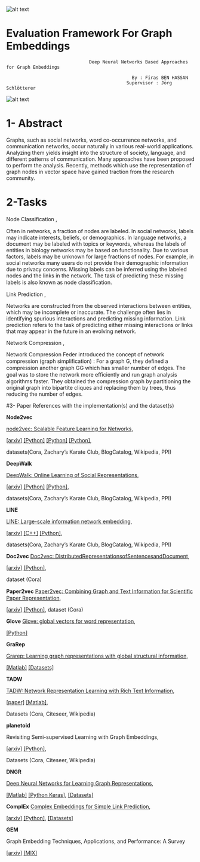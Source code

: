 ![alt text](https://studip.uni-passau.de/studip/plugins_packages/intelec/PassauOpticsPlugin/assets/images/logo_unipassau.svg)


# Evaluation Framework For Graph Embeddings
                                                        
                                   Deep Neural Networks Based Approaches for Graph Embeddings

                                                   By : Firas BEN HASSAN 
                                                 Supervisor : Jörg Schlötterer         
                                                 
                                                 
![alt text](http://blog.convergeforimpact.com/wp-content/uploads/2014/11/nln-network-map.png)      

# 1- Abstract 

Graphs, such as social networks, word co-occurrence networks, and communication networks, occur naturally in various real-world applications. Analyzing them yields insight into the structure of society, language, and different patterns of communication. Many approaches have been proposed to perform the analysis.
Recently, methods which use the representation of graph nodes in vector space have gained traction from the research community.


# 2-Tasks 

Node Classiﬁcation ,

 Often in networks, a fraction of nodes are labeled. In social networks, labels may indicate interests, beliefs, or demographics. In language networks, a document may be labeled with topics or keywords, whereas the labels of entities in biology networks may be based on functionality. Due to various factors, labels may be unknown for large fractions of nodes. For example, in social networks many users do not provide their demographic information due to privacy concerns. Missing labels can be inferred using the labeled nodes and the links in the network. The task of predicting these missing labels is also known as node classiﬁcation. 
 
Link Prediction ,

Networks are constructed from the observed interactions between entities, which may be incomplete or inaccurate. The challenge often lies in identifying spurious interactions and predicting missing information. Link prediction refers to the task of predicting either missing interactions or links that may appear in the future in an evolving network. 

Network Compression ,

 Network Compression Feder introduced the concept of network compression (graph simpliﬁcation) :
 For a graph G, they deﬁned a compression another graph GG  which has smaller number of edges. The goal was to store the network more efﬁciently and run graph analysis algorithms faster. They obtained the compression graph by partitioning the original graph into bipartite cliques and replacing them by trees, thus reducing the number of edges.


                                                                 
#3- Paper References with the implementation(s) and the dataset(s)

**Node2vec**

[node2vec: Scalable Feature Learning for Networks](http://dl.acm.org/citation.cfm?id=2939672.2939754), 

[[arxiv]](https://arxiv.org/abs/1607.00653) 
[[Python]](https://github.com/aditya-grover/node2vec)
[[Python]](https://github.com/apple2373/node2vec) 
[[Python]](https://github.com/PFE-Passau/Graph_Embeddings),

datasets(Cora,  Zachary’s Karate Club,  BlogCatalog,  Wikipedia,  PPI)



**DeepWalk**

[DeepWalk: Online Learning of Social Representations](http://dl.acm.org/citation.cfm?id=2623732),

[[arxiv]](https://arxiv.org/abs/1403.6652) 
[[Python]](https://github.com/phanein/deepwalk)
[[Python]](https://github.com/PFE-Passau/Graph_Embeddings),

datasets(Cora,  Zachary’s Karate Club,  BlogCatalog,  Wikipedia,  PPI)



**LINE**

[LINE: Large-scale information network embedding](http://dl.acm.org/citation.cfm?id=2741093), 

[[arxiv]](https://arxiv.org/abs/1503.03578)
[[C++]](https://github.com/tangjianpku/LINE)
[[Python]](https://github.com/PFE-Passau/Graph_Embeddings),

datasets(Cora,  Zachary’s Karate Club,  BlogCatalog,  Wikipedia,  PPI)

**Doc2vec**
[Doc2vec: DistributedRepresentationsofSentencesandDocument](http://dl.acm.org/citation.cfm?id=3053062&CFID=772667669&CFTOKEN=64514719),

[[arxiv]](https://arxiv.org/abs/1607.05368)
[[Python]](https://github.com/PFE-Passau/Doc2Vec),

dataset (Cora)

**Paper2vec**
[Paper2vec: Combining Graph and Text Information for Scientiﬁc Paper Representation](https://researchweb.iiit.ac.in/~soumyajit.ganguly/papers/P2v_1.pdf),


[[arxiv]](https://arxiv.org/abs/1703.06587)
[[Python]](https://github.com/asxzy/paper2vec-gensim),
dataset (Cora)

**Glove**
[Glove: global vectors for word representation](http://dl.acm.org/citation.cfm?id=2889381&CFID=772667669&CFTOKEN=64514719),

[[Python]](https://github.com/jroakes/glove-to-word2vec)


**GraRep**

[Grarep: Learning graph representations with global structural information](http://dl.acm.org/citation.cfm?id=2806512), 

[[Matlab]](https://github.com/ShelsonCao/GraRep)
[[Datasets]](https://github.com/ShelsonCao/GraRep/blob/master/code/core/GetCoOccMatFromGraph.m)


**TADW**

[TADW: Network Representation Learning with Rich Text Information](http://dl.acm.org/citation.cfm?id=2832542), 

[[paper]](https://www.ijcai.org/Proceedings/15/Papers/299.pdf) 
[[Matlab]](https://github.com/thunlp/tadw),

Datasets (Cora,  Citeseer,  Wikipedia)


**planetoid**

Revisiting Semi-supervised Learning with Graph Embeddings, 

[[arxiv]](https://arxiv.org/abs/1603.08861) 
[[Python]](https://github.com/kimiyoung/planetoid),

Datasets (Cora,  Citeseer,  Wikipedia)


**DNGR**

[Deep Neural Networks for Learning Graph Representations](http://www.aaai.org/ocs/index.php/AAAI/AAAI16/paper/view/12423),

[[Matlab]](https://github.com/ShelsonCao/DNGR)
[[Python Keras]](https://github.com/MdAsifKhan/DNGR-Keras),
[[Datasets]](https://github.com/MdAsifKhan/DNGR-Keras/blob/master/wine_network.mat)

**ComplEx**
[Complex Embeddings for Simple Link Prediction](http://dl.acm.org/citation.cfm?id=3045609),

[[arxiv]](https://arxiv.org/abs/1606.06357) 
[[Python]](https://github.com/ttrouill/complex),
[[Datasets]](https://github.com/ttrouill/complex/tree/master/datasets)




**GEM**

Graph Embedding Techniques, Applications, and Performance: A Survey

[[arxiv]](https://arxiv.org/abs/1705.02801) 
[[MIX]](https://github.com/palash1992/GEM)




